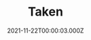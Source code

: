 ---
title: "Taken"
year: 2008
date: 2021-11-22T00:00:03.000Z
permalink: /almanac/movies/2021-11-22-taken/index.html
link: https://letterboxd.com/rknightuk/film/taken/
rating: 3
tmdbid: 8681
---